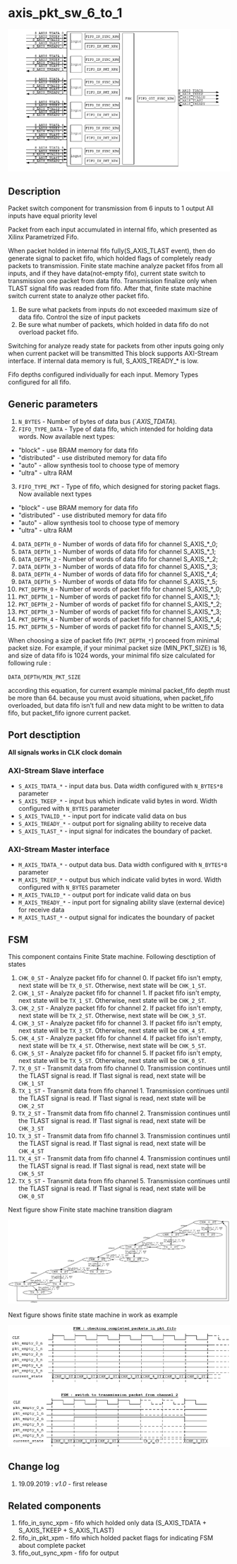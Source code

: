 # axis_pkt_sw_6_to_1

![component scheme][logo0]

## Description

Packet switch component for transmission from 6 inputs to 1 output
All inputs have equal priority level

Packet from each input accumulated in internal fifo, which presented as Xilinx Parametrized Fifo. 

When packet holded in internal fifo fully(S_AXIS_TLAST event), then do generate signal to packet fifo, which holded flags of completely ready packets to transmission. 
Finite state machine analyze packet fifos from all inputs, and if they have data(not-empty fifo), current state switch to transmission one packet from data fifo. 
Transmission finalize only when TLAST signal fifo was readed from fifo. 
After that, finite state machine switch current state to analyze other packet fifo. 
1. Be sure what packets from inputs do not exceeded maximum size of data fifo. Control the size of input packets
2. Be sure what number of packets, which holded in data fifo do not overload packet fifo. 

Switching for analyze ready state for packets from other inputs going only when current packet will be transmitted
This block supports AXI-Stream interface. If internal data memory is full, S_AXIS_TREADY_* is low. 

Fifo depths configured individually for each input. Memory Types configured for all fifo.

## Generic parameters
1. `N_BYTES` - Number of bytes of data bus (`*_AXIS_TDATA_*). 
2. `FIFO_TYPE_DATA` - Type of data fifo, which intended for holding data words. Now available next types:
* "block" - use BRAM memory for data fifo
* "distributed" - use distributed memory for data fifo
* "auto" - allow synthesis tool to choose type of memory
* "ultra" - ultra RAM
3. `FIFO_TYPE_PKT` - Type of fifo, which designed for storing packet flags. Now available next types
* "block" - use BRAM memory for data fifo
* "distributed" - use distributed memory for data fifo
* "auto" - allow synthesis tool to choose type of memory
* "ultra" - ultra RAM
4. `DATA_DEPTH_0` - Number of words of data fifo for channel S_AXIS_*_0;
5. `DATA_DEPTH_1` - Number of words of data fifo for channel S_AXIS_*_1;
6. `DATA_DEPTH_2` - Number of words of data fifo for channel S_AXIS_*_2;
7. `DATA_DEPTH_3` - Number of words of data fifo for channel S_AXIS_*_3;
8. `DATA_DEPTH_4` - Number of words of data fifo for channel S_AXIS_*_4;
9. `DATA_DEPTH_5` - Number of words of data fifo for channel S_AXIS_*_5;
10. `PKT_DEPTH_0` - Number of words of packet fifo for channel S_AXIS_*_0;
11. `PKT_DEPTH_1` - Number of words of packet fifo for channel S_AXIS_*_1;
12. `PKT_DEPTH_2` - Number of words of packet fifo for channel S_AXIS_*_2;
13. `PKT_DEPTH_3` - Number of words of packet fifo for channel S_AXIS_*_3;
14. `PKT_DEPTH_4` - Number of words of packet fifo for channel S_AXIS_*_4;
15. `PKT_DEPTH_5` - Number of words of packet fifo for channel S_AXIS_*_5;

When choosing a size of packet fifo (`PKT_DEPTH_*`) proceed from minimal packet size. For example, if your minimal packet size (MIN_PKT_SIZE) is 16, and size of data fifo is 1024 words, your minimal fifo size calculated for following rule : 

`DATA_DEPTH/MIN_PKT_SIZE`

according this equation, for current example minimal packet_fifo depth must be more than 64.
because you must avoid situations, when packet_fifo overloaded, but data fifo isn't full and new data might to be written to data fifo, but packet_fifo ignore current packet. 

## Port desctiption

**All signals works in CLK clock domain**
### AXI-Stream Slave interface
* `S_AXIS_TDATA_*` - input data bus. Data width configured with `N_BYTES*8` parameter 
* `S_AXIS_TKEEP_*` - input bus which indicate valid bytes in word. Width configured with `N_BYTES` parameter
* `S_AXIS_TVALID_*` - input port for indicate valid data on bus
* `S_AXIS_TREADY_*` - output port for signaling ability to receive data 
* `S_AXIS_TLAST_*` - input signal for indicates the boundary of packet.

### AXI-Stream Master interface
* `M_AXIS_TDATA_*` - output data bus. Data width configured with `N_BYTES*8` parameter 
* `M_AXIS_TKEEP_*` - output bus which indicate valid bytes in word. Width configured with `N_BYTES` parameter
* `M_AXIS_TVALID_*` - output port for indicate valid data on bus
* `M_AXIS_TREADY_*` - input port for signaling ability slave (external device) for receive data 
* `M_AXIS_TLAST_*` - output signal for indicates the boundary of packet


## FSM
This component contains Finite State machine. Following desctiption of states

1. `CHK_0_ST` - Analyze packet fifo for channel 0. If packet fifo isn't empty, next state will be `TX_0_ST`. Otherwise, next state will be `CHK_1_ST`.
2. `CHK_1_ST` - Analyze packet fifo for channel 1. If packet fifo isn't empty, next state will be `TX_1_ST`. Otherwise, next state will be `CHK_2_ST`.
3. `CHK_2_ST` - Analyze packet fifo for channel 2. If packet fifo isn't empty, next state will be `TX_2_ST`. Otherwise, next state will be `CHK_3_ST`.
4. `CHK_3_ST` - Analyze packet fifo for channel 3. If packet fifo isn't empty, next state will be `TX_3_ST`. Otherwise, next state will be `CHK_4_ST`.
5. `CHK_4_ST` - Analyze packet fifo for channel 4. If packet fifo isn't empty, next state will be `TX_4_ST`. Otherwise, next state will be `CHK_5_ST`.
6. `CHK_5_ST` - Analyze packet fifo for channel 5. If packet fifo isn't empty, next state will be `TX_5_ST`. Otherwise, next state will be `CHK_0_ST`.
7. `TX_0_ST` - Transmit data from fifo channel 0. Transmission continues until the TLAST signal is read. If Tlast signal is read, next state will be `CHK_1_ST`
8. `TX_1_ST` - Transmit data from fifo channel 1. Transmission continues until the TLAST signal is read. If Tlast signal is read, next state will be `CHK_2_ST`
9. `TX_2_ST` - Transmit data from fifo channel 2. Transmission continues until the TLAST signal is read. If Tlast signal is read, next state will be `CHK_3_ST`
10. `TX_3_ST` - Transmit data from fifo channel 3. Transmission continues until the TLAST signal is read. If Tlast signal is read, next state will be `CHK_4_ST`
11. `TX_4_ST` - Transmit data from fifo channel 4. Transmission continues until the TLAST signal is read. If Tlast signal is read, next state will be `CHK_5_ST`
12. `TX_5_ST` - Transmit data from fifo channel 5. Transmission continues until the TLAST signal is read. If Tlast signal is read, next state will be `CHK_0_ST`

Next figure show Finite state machine transition diagram

![fsm][logo1]

Next figure shows finite state machine in work as example

![fsm_work][logo2]



## Change log
1. 19.09.2019 : *v1.0* - first release


## Related components
1. fifo_in_sync_xpm - fifo which holded only data (S_AXIS_TDATA + S_AXIS_TKEEP + S_AXIS_TLAST)
2. fifo_in_pkt_xpm - fifo which holded packet flags for indicating FSM about complete packet
3. fifo_out_sync_xpm - fifo for output


[logo0]: https://github.com/MasterPlayer/xilinx-vhdl/blob/master/axis_infrastructure/axis_pkt_sw_6_to_1/axis_pkt_sw_6_to_1_struct.png
[logo1]: https://github.com/MasterPlayer/xilinx-vhdl/blob/master/axis_infrastructure/axis_pkt_sw_6_to_1/axis_pkt_sw_6_to_1_fsm.png
[logo2]: https://github.com/MasterPlayer/xilinx-vhdl/blob/master/axis_infrastructure/axis_pkt_sw_6_to_1/axis_pkt_sw_6_to_1_fsm_work.png